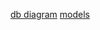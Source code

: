 <!-- series of backend -->

[db diagram](https://app.eraser.io/workspace/YtPqZ1VogxGy1jzIDkzj)
[models](https://stackblitz.com/edit/stackblitz-starters-y7scca?description=&file=models%2Ftodos%2Fuser.models.js,models%2Ftodos%2Ftodo.models.js,models%2Ftodos%2Fsub_todo.models.js,models%2Fecommerce%2Fuser.models.js,models%2Fecommerce%2Fcategory.models.js,models%2Fecommerce%2Fproduct.models.js,models%2Fecommerce%2Forder.models.js,models%2Fhospital-management%2Fdoctor.model.js&title=Express%20Starter)